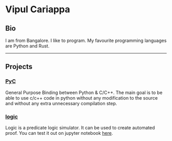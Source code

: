 # Vipul Cariappa

## Bio

I am from Bangalore. I like to program. My favourite programming languages are Python and Rust.

---

## Projects

### [PyC](https://github.com/Vipul-Cariappa/PyC)
General Purpose Binding between Python & C/C++. The main goal is to be able to use c/c++ code in python without any modification to the source and without any extra unnecessary compilation step.

### [logic](https://github.com/Vipul-Cariappa/logic)
Logic is a predicate logic simulator. It can be used to create automated proof.
You can test it out on jupyter notebook [here](https://www.vipulcariappa.xyz/jupyterlite-deploy/lab/index.html?path=logic.ipynb).
